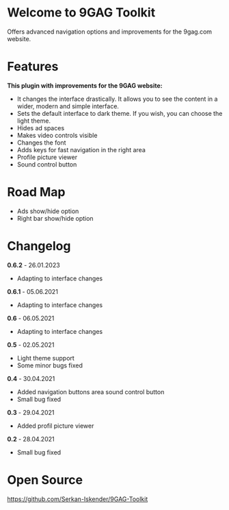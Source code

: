 # Welcome to 9GAG Toolkit

Offers advanced navigation options and improvements for the 9gag.com website.

# Features
**This plugin with improvements for the 9GAG website:**

 - It changes the interface drastically. It allows you to see the content in a wider, modern and simple interface.
 - Sets the default interface to dark theme. If you wish, you can choose the light theme.
 - Hides ad spaces
 - Makes video controls visible
 - Changes the font
 - Adds keys for fast navigation in the right area
 - Profile picture viewer
 - Sound control button

# Road Map
 - Ads show/hide option
 - Right bar show/hide option

# Changelog
**0.6.2** - 26.01.2023
- Adapting to interface changes

**0.6.1** - 05.06.2021
- Adapting to interface changes

**0.6** - 06.05.2021
- Adapting to interface changes

**0.5** - 02.05.2021
- Light theme support
- Some minor bugs fixed

**0.4** - 30.04.2021
- Added navigation buttons area sound control button
- Small bug fixed

**0.3** - 29.04.2021
- Added profil picture viewer

**0.2** - 28.04.2021
- Small bug fixed

# Open Source
https://github.com/Serkan-Iskender/9GAG-Toolkit